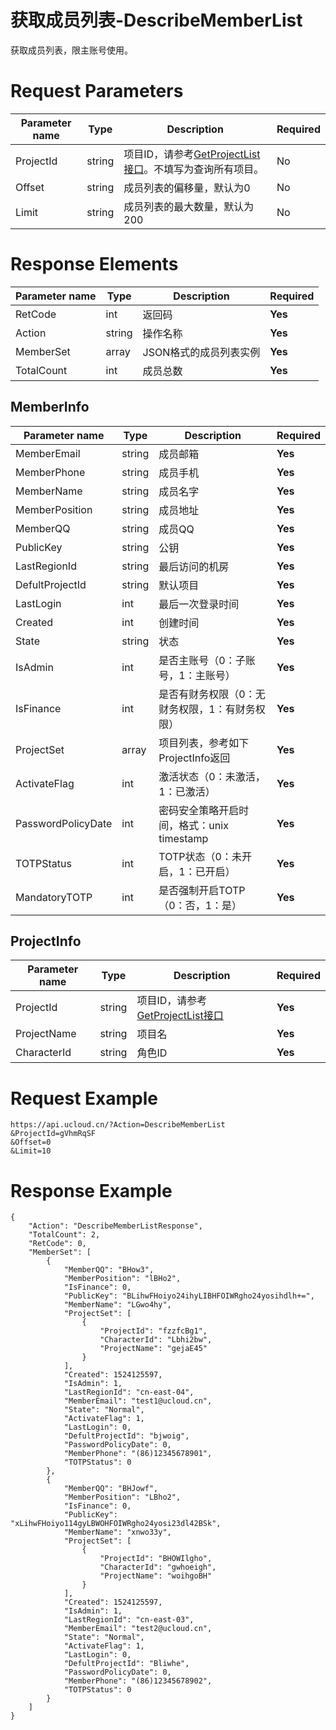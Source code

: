 # 获取成员列表-DescribeMemberList

获取成员列表，限主账号使用。

# Request Parameters
|Parameter name|Type|Description|Required|
|---|---|---|---|
|ProjectId|string|项目ID，请参考[GetProjectList接口](api/summary/get_project_list)。不填写为查询所有项目。|No|
|Offset|string|成员列表的偏移量，默认为0|No|
|Limit|string|成员列表的最大数量，默认为200|No|

# Response Elements
|Parameter name|Type|Description|Required|
|---|---|---|---|
|RetCode|int|返回码|**Yes**|
|Action|string|操作名称|**Yes**|
|MemberSet|array|JSON格式的成员列表实例|**Yes**|
|TotalCount|int|成员总数|**Yes**|

## MemberInfo
|Parameter name|Type|Description|Required|
|---|---|---|---|
|MemberEmail|string|成员邮箱|**Yes**|
|MemberPhone|string|成员手机|**Yes**|
|MemberName|string|成员名字|**Yes**|
|MemberPosition|string|成员地址|**Yes**|
|MemberQQ|string|成员QQ|**Yes**|
|PublicKey|string|公钥|**Yes**|
|LastRegionId|string|最后访问的机房|**Yes**|
|DefultProjectId|string|默认项目|**Yes**|
|LastLogin|int|最后一次登录时间|**Yes**|
|Created|int|创建时间|**Yes**|
|State|string|状态|**Yes**|
|IsAdmin|int|是否主账号（0：子账号，1：主账号）|**Yes**|
|IsFinance|int|是否有财务权限（0：无财务权限，1：有财务权限）|**Yes**|
|ProjectSet|array|项目列表，参考如下ProjectInfo返回|**Yes**|
|ActivateFlag|int|激活状态（0：未激活，1：已激活）|**Yes**|
|PasswordPolicyDate|int|密码安全策略开启时间，格式：unix timestamp|**Yes**|
|TOTPStatus|int|TOTP状态（0：未开启，1：已开启）|**Yes**|
|MandatoryTOTP|int|是否强制开启TOTP （0：否，1：是）|**Yes**|

## ProjectInfo
|Parameter name|Type|Description|Required|
|---|---|---|---|
|ProjectId|string|项目ID，请参考[GetProjectList接口](api/summary/get_project_list)|**Yes**|
|ProjectName|string|项目名|**Yes**|
|CharacterId|string|角色ID|**Yes**|

# Request Example
```
https://api.ucloud.cn/?Action=DescribeMemberList
&ProjectId=gVhmRqSF
&Offset=0
&Limit=10
```

# Response Example
```
{
    "Action": "DescribeMemberListResponse", 
    "TotalCount": 2, 
    "RetCode": 0, 
    "MemberSet": [
        {
            "MemberQQ": "BHow3", 
            "MemberPosition": "lBHo2", 
            "IsFinance": 0, 
            "PublicKey": "BLihwFHoiyo24ihyLIBHFOIWRgho24yosihdlh+=", 
            "MemberName": "LGwo4hy", 
            "ProjectSet": [
                {
                    "ProjectId": "fzzfcBg1", 
                    "CharacterId": "Lbhi2bw", 
                    "ProjectName": "gejaE45"
                }
            ], 
            "Created": 1524125597, 
            "IsAdmin": 1, 
            "LastRegionId": "cn-east-04", 
            "MemberEmail": "test1@ucloud.cn", 
            "State": "Normal", 
            "ActivateFlag": 1, 
            "LastLogin": 0, 
            "DefultProjectId": "bjwoig", 
            "PasswordPolicyDate": 0, 
            "MemberPhone": "(86)12345678901", 
            "TOTPStatus": 0
        }, 
        {
            "MemberQQ": "BHJowf", 
            "MemberPosition": "LBho2", 
            "IsFinance": 0, 
            "PublicKey": "xLihwFHoiyo114gyLBWOHFOIWRgho24yosi23dl42BSk", 
            "MemberName": "xnwo33y", 
            "ProjectSet": [
                {
                    "ProjectId": "BHOWIlgho", 
                    "CharacterId": "gwhoeigh", 
                    "ProjectName": "woihgoBH"
                }
            ], 
            "Created": 1524125597, 
            "IsAdmin": 1, 
            "LastRegionId": "cn-east-03", 
            "MemberEmail": "test2@ucloud.cn", 
            "State": "Normal", 
            "ActivateFlag": 1, 
            "LastLogin": 0, 
            "DefultProjectId": "Bliwhe", 
            "PasswordPolicyDate": 0, 
            "MemberPhone": "(86)12345678902", 
            "TOTPStatus": 0
        }
    ]
}
```

